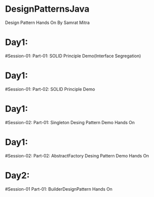 # DesignPatternsJava
Design Pattern Hands On
By Samrat Mitra


# Day1:
  #Session-01:
    Part-01: SOLID Principle Demo(Interface Segregation)

# Day1:
  #Session-01:
    Part-02: SOLID Principle Demo

# Day1:
  #Session-02:
    Part-01: Singleton Desing Pattern Demo Hands On
    
# Day1:
  #Session-02:
    Part-02: AbstractFactory Desing Pattern Demo Hands On

# Day2:
  #Session-01
    Part-01: BuilderDesignPattern Hands On
